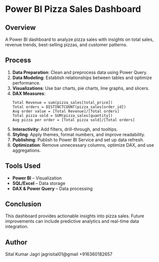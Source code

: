 # Power BI Pizza Sales Dashboard

## Overview
A Power BI dashboard to analyze pizza sales with insights on total sales, revenue trends, best-selling pizzas, and customer patterns.

## Process
1. **Data Preparation**: Clean and preprocess data using Power Query.
2. **Data Modeling**: Establish relationships between tables and optimize performance.
3. **Visualizations**: Use bar charts, pie charts, line graphs, and slicers.
4. **DAX Measures**:
   ```DAX
   Total Revenue = sum(pizza_sales[total_price])
   Total orders = DISTINCTCOUNT(pizza_sales[order_id]) 
   Avg order value = [Total Revenue]/[Total orders]
   Total pizza sold = SUM(pizza_sales[quantity])
   Avg pizza per order = [Total pizza sold]/[Total orders] 
   ```
5. **Interactivity**: Add filters, drill-through, and tooltips.
6. **Styling**: Apply themes, format numbers, and improve readability.
7. **Publishing**: Publish to Power BI Service and set up data refresh.
8. **Optimization**: Remove unnecessary columns, optimize DAX, and use aggregations.

## Tools Used
- **Power BI** – Visualization
- **SQL/Excel** – Data storage
- **DAX & Power Query** – Data processing

## Conclusion
This dashboard provides actionable insights into pizza sales. Future improvements can include predictive analytics and real-time data integration.

## Author
Sital Kumar Jagri
jagrisital01@gmail
+916360182657

